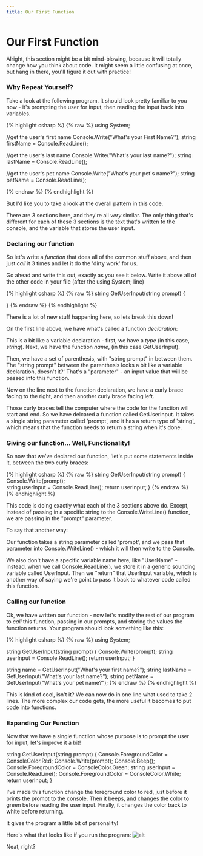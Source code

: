 ```yaml
---
title: Our First Function
---
```


# Our First Function
Alright, this section might be a bit mind-blowing, because it will totally change how you think about code. It might seem a little confusing at once, but hang in there, you'll figure it out with practice!

### Why Repeat Yourself?
Take a look at the following program. It should look pretty familiar to you now - it's prompting the user for input, then reading the input back into variables.

{% highlight csharp %}
{% raw %}
using System;

//get the user's first name
Console.Write("What's your First Name?");
string firstName = Console.ReadLine();

//get the user's last name
Console.Write("What's your last name?");
string lastName = Console.ReadLine();

//get the user's pet name
Console.Write("What's your pet's name?");
string petName = Console.ReadLine();


{% endraw %}
{% endhighlight %}

But I'd like you to take a look at the overall pattern in this code.

There are 3 sections here, and they're all *very* similar.
The only thing that's different for each of these 3 sections is the text that's written to the console, and the variable that stores the user input.

### Declaring our function
So let's write a *function* that does all of the common stuff above, and then just _call_ it 3 times and let it do the 'dirty work' for us.

Go ahead and write this out, exactly as you see it below. Write it above all of the other code in your file (after the using System; line)

{% highlight csharp %}
{% raw %}
string GetUserInput(string prompt)
{

}
{% endraw %}
{% endhighlight %}

There is a lot of new stuff happening here, so lets break this down!

On the first line above, we have what's called a function *declaration*:

This is a bit like a variable declaration - first, we have a _type_ (in this case, *string*).
Next, we have the function _name_, (in this case GetUserInput).

Then, we have a set of parenthesis, with "string prompt" in between them.
The "string prompt" between the parenthesis looks a bit like a variable declaration, doesn't it?' That's a "parameter" - an input value that will be passed into this function.

Now on the line next to the function declaration, we have a curly brace facing to the right, and then another curly brace facing left.

Those curly braces tell the computer where the code for the function will start and end.
So we have delcared a function called GetUserInput. It takes a single string parameter called 'prompt', and it has a return type of 'string', which means that the function needs to return a string when it's done.

### Giving our function... Well, Functionality!
So now that we've declared our function, 'let's put some statements inside it, between the two curly braces:

{% highlight csharp %}
{% raw %}
string GetUserInput(string prompt)
{	
	Console.Write(prompt);	
	string userInput = Console.ReadLine();
	return userInput;
}
{% endraw %}
{% endhighlight %}

This code is doing exactly what each of the 3 sections above do. Except, instead of passing in a specific string to the Console.WriteLine() function, we are passing in the "prompt" parameter.

To say that another way:

Our function takes a string parameter called 'prompt', and we pass that parameter into Console.WriteLine() - which it will then write to the Console.

We also don't have a specific variable name here, like "UserName" - instead, when we call Console.ReadLine(), we store it in a generic sounding variable called UserInput.
Then we "return" that UserInput variable, which is another way of saying we're goint to pass it back to whatever code called this function.

### Calling our function

Ok, we have written our function - now let's modify the rest of our program to *call* this function, passing in our prompts, and storing the values the function returns.
Your program should look something like this:

{% highlight csharp %}
{% raw %}
using System;

string GetUserInput(string prompt)
{
	Console.Write(prompt);
	string userInput = Console.ReadLine();
	return userInput;
}


string name = GetUserInput("What's your first name?");
string lastName = GetUserInput("What's your last name?");
string petName = GetUserInput("What's your pet name?");
{% endraw %}
{% endhighlight %}

This is kind of cool, isn't it? We can now do in one line what used to take 2 lines. The more complex our code gets, the more useful it becomes to put code into functions.

### Expanding Our Function

Now that we have a single functiion whose purpose is to prompt the user for input, let's improve it a bit!


string GetUserInput(string prompt)
{
	Console.ForegroundColor = ConsoleColor.Red;
	Console.Write(prompt);
	Console.Beep();
	Console.ForegroundColor = ConsoleColor.Green;
	string userInput = Console.ReadLine();
	Console.ForegroundColor = ConsoleColor.White;
	return userInput;
}

I've made this function change the foreground color to red, just before it prints the prompt to the console.
Then it beeps, and changes the color to green before reading the user input.
Finally, it changes the color back to white before returning.

It gives the program a little bit of personality! 

Here's what that looks like if you run the program:
![alt]({{site.baseurl}}/img/3/functions2.png "image_tooltip")

Neat, right?

